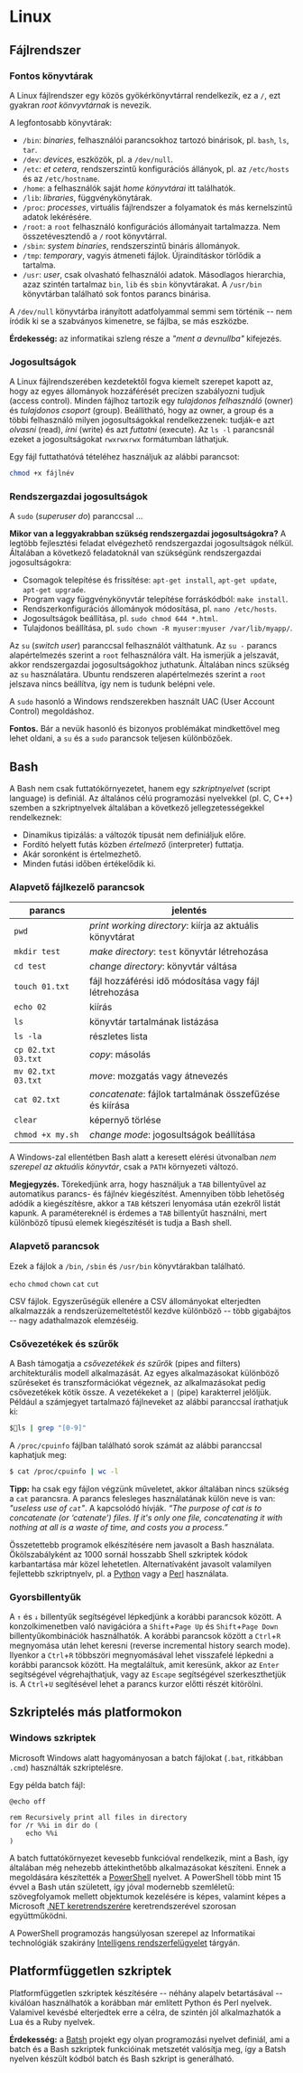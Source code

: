 # Linux

## Fájlrendszer

### Fontos könyvtárak

A Linux fájlrendszer egy közös gyökérkönyvtárral rendelkezik, ez a `/`, ezt gyakran _root könvyvtárnak_ is nevezik.

A legfontosabb könyvtárak:

* `/bin`: _binaries_, felhasználói parancsokhoz tartozó binárisok, pl. `bash`, `ls`, `tar`.
* `/dev`: _devices_, eszközök, pl. a `/dev/null`.
* `/etc`:  _et cetera_, rendszerszintű konfigurációs állányok, pl. az `/etc/hosts` és az `/etc/hostname`.
* `/home`: a felhasználók saját _home könyvtárai_ itt találhatók.
* `/lib`: _libraries_, függvénykönytárak.
* `/proc`: _processes_, virtuális fájlrendszer a folyamatok és más kernelszintű adatok lekérésére.
* `/root`: a `root` felhasználó konfigurációs állományait tartalmazza. Nem összetévesztendő a `/` root könyvtárral.
* `/sbin`: _system binaries_, rendszerszintű bináris állományok.
* `/tmp`: _temporary_, vagyis átmeneti fájlok. Újraindításkor törlődik a tartalma.
* `/usr`: _user_, csak olvasható felhasználói adatok. Másodlagos hierarchia, azaz szintén tartalmaz `bin`, `lib` és `sbin` könyvtárakat. A `/usr/bin` könyvtárban található sok fontos parancs binárisa.

A `/dev/null` könyvtárba irányított adatfolyammal semmi sem történik -- nem íródik ki se a szabványos kimenetre, se fájlba, se más eszközbe.

**Érdekesség:** az informatikai szleng része a _"ment a devnullba"_ kifejezés.

### Jogosultságok

A Linux fájlrendszerében kezdetektől fogva kiemelt szerepet kapott az, hogy az egyes állományok hozzáférését precízen szabályozni tudjuk (access control). Minden fájlhoz tartozik egy _tulajdonos felhasználó_ (owner) és _tulajdonos csoport_ (group). Beállítható, hogy az owner, a group és a többi felhasználó milyen jogosultságokkal rendelkezzenek: tudják-e azt _olvasni_ (read), _írni_ (write) és azt _futtatni_ (execute). Az `ls -l` parancsnál ezeket a jogosultságokat `rwxrwxrwx` formátumban láthatjuk.

Egy fájl futtathatóvá tételéhez használjuk az alábbi parancsot:

```bash
chmod +x fájlnév
```

### Rendszergazdai jogosultságok

A `sudo` (_superuser do_) paranccsal ...

**Mikor van a leggyakrabban szükség rendszergazdai jogosultságokra?** A legtöbb fejlesztési feladat elvégezhető rendszergazdai jogosultságok nélkül. Általában a következő feladatoknál van szükségünk rendszergazdai jogosultságokra:

* Csomagok telepítése és frissítése: `apt-get install`, `apt-get update`, `apt-get upgrade`.
* Program vagy függvénykönyvtár telepítése forráskódból: `make install`.
* Rendszerkonfigurációs állományok módosítása, pl. `nano /etc/hosts`.
* Jogosultságok beállítása, pl. `sudo chmod 644 *.html`.
* Tulajdonos beállítása, pl. `sudo chown -R myuser:myuser /var/lib/myapp/`.

Az `su` (_switch user_) paranccsal felhasználót válthatunk. Az `su -` parancs alapértelmezés szerint a `root` felhasználóra vált. Ha ismerjük a jelszavát, akkor rendszergazdai jogosultságokhoz juthatunk. Általában nincs szükség az `su` használatára. Ubuntu rendszeren alapértelmezés szerint a `root` jelszava nincs beállítva, így nem is tudunk belépni vele.

A `sudo` hasonló a Windows rendszerekben használt UAC (User Account Control) megoldáshoz.

**Fontos.** Bár a nevük hasonló és bizonyos problémákat mindkettővel meg lehet oldani, a `su` és a `sudo` parancsok teljesen különbözőek.

## Bash

A Bash nem csak futtatókörnyezetet, hanem egy _szkriptnyelvet_ (script language) is definiál. Az általános célú programozási nyelvekkel (pl. C, C++) szemben a szkriptnyelvek általában a következő jellegzetességekkel rendelkeznek:

* Dinamikus tipizálás: a változók típusát nem definiáljuk előre.
* Fordító helyett futás közben _értelmező_ (interpreter) futtatja.
* Akár soronként is értelmezhető.
* Minden futási időben értékelődik ki.

### Alapvető fájlkezelő parancsok

parancs            | jelentés
------------------ | ---------------------------------------------------------
`pwd`              | _print working directory_: kiírja az aktuális könyvtárat
`mkdir test`       | _make directory_: `test` könyvtár létrehozása
`cd test`          | _change directory_: könyvtár váltása
`touch 01.txt`     | fájl hozzáférési idő módosítása vagy fájl létrehozása
`echo 02`          | kiírás
`ls`               | könyvtár tartalmának listázása
`ls -la`           | részletes lista
`cp 02.txt 03.txt` | _copy_: másolás
`mv 02.txt 03.txt` | _move_: mozgatás vagy átnevezés
`cat 02.txt`       | _concatenate_: fájlok tartalmának összefűzése és kiírása
`clear`            | képernyő törlése
`chmod +x my.sh`   | _change mode_: jogosultságok beállítása

A Windows-zal ellentétben Bash alatt a keresett elérési útvonalban _nem szerepel az aktuális könyvtár_, csak a `PATH` környezeti változó.

**Megjegyzés.** Törekedjünk arra, hogy használjuk a `TAB` billentyűvel az automatikus
parancs- és fájlnév kiegészítést. Amennyiben több lehetőség
adódik a kiegészítésre, akkor a `TAB` kétszeri lenyomása után ezekről listát kapunk. A paramétereknél is érdemes a `TAB` billentyűt használni, mert különböző típusú
elemek kiegészítését is tudja a Bash shell.

### Alapvető parancsok

Ezek a fájlok a `/bin`, `/sbin` és `/usr/bin` könyvtárakban található.

`echo` `chmod` `chown` `cat` `cut`

CSV fájlok. Egyszerűségük ellenére a CSV állományokat elterjedten alkalmazzák a rendszerüzemeltetéstől kezdve különböző -- több gigabájtos -- nagy adathalmazok elemzéséig.

### Csővezetékek és szűrők

A Bash támogatja a _csővezetékek és szűrők_ (pipes and filters) architekturális modell alkalmazását. Az egyes alkalmazásokat különböző szűréseket és transzformációkat végeznek, az alkalmazásokat pedig csővezetékek kötik össze. A vezetékeket a `|` (pipe) karakterrel jelöljük. Például a számjegyet tartalmazó fájlneveket az alábbi paranccsal írathatjuk ki:

```bash
$ls | grep "[0-9]"
```

A `/proc/cpuinfo` fájlban található sorok számát az alábbi paranccsal kaphatjuk meg:

```bash
$ cat /proc/cpuinfo | wc -l
```

**Tipp:** ha csak egy fájlon végzünk műveletet, akkor általában nincs szükség a `cat` parancsra. A parancs felesleges használatának külön neve is van: _"useless use of `cat`"_. A kapcsolódó hívják. _“The purpose of cat is to concatenate (or ‘catenate’) files. If it's only one file, concatenating it with nothing at all is a waste of time, and costs you a process.”_

Összetettebb programok elkészítésére nem javasolt a Bash használata. Ökölszabályként az 1000 sornál hosszabb Shell szkriptek kódok karbantartása már közel lehetetlen. Alternatívaként javasolt valamilyen fejlettebb szkriptnyelv, pl. a [Python](https://www.python.org/) vagy a [Perl](https://www.perl.org/) használata.

### Gyorsbillentyűk

A `↑` és `↓` billentyűk segítségével lépkedjünk a korábbi parancsok között. A konzolkimenetben való navigációra a `Shift`+`Page Up` és `Shift`+`Page Down` billentyűkombinációk használhatók. A korábbi parancsok között a `Ctrl`+`R` megnyomása után lehet keresni (reverse incremental history search mode). Ilyenkor a `Ctrl`+`R` többszöri megnyomásával lehet visszafelé lépkedni a korábbi parancsok között. Ha megtaláltuk, amit keresünk, akkor az `Enter` segítségével végrehajthatjuk, vagy az `Escape` segítségével szerkeszthetjük is. A `Ctrl`+`U` segítésével lehet a parancs kurzor előtti részét kitörölni.

## Szkriptelés más platformokon

### Windows szkriptek

Microsoft Windows alatt hagyományosan a batch fájlokat (`.bat`, ritkábban `.cmd`) használták szkriptelésre.

Egy példa batch fájl:

```batch
@echo off

rem Recursively print all files in directory
for /r %%i in dir do (
    echo %%i
)
```

A batch futtatókörnyezet kevesebb funkcióval rendelkezik, mint a Bash, így általában még nehezebb áttekinthetőbb alkalmazásokat készíteni. Ennek a megoldására készítették a [PowerShell](https://en.wikipedia.org/wiki/Windows_PowerShell) nyelvet. A PowerShell több mint 15 évvel a Bash után született, így jóval modernebb szemléletű: szövegfolyamok mellett objektumok kezelésére is képes, valamint képes a Microsoft [.NET keretrendszerére](http://www.microsoft.com/net) keretrendszerével szorosan együttműködni.

A PowerShell programozás hangsúlyosan szerepel az Informatikai technológiák szakirány [Intelligens rendszerfelügyelet](https://inf.mit.bme.hu/edu/courses/irf/materials) tárgyán.

## Platformfüggetlen szkriptek

Platformfüggetlen szkriptek készítésére -- néhány alapelv betartásával -- kiválóan használhatók a korábban már említett Python és Perl nyelvek. Valamivel kevésbé elterjedtek erre a célra, de szintén jól alkalmazhatók a Lua és a Ruby nyelvek.

**Érdekesség:** a [Batsh](https://github.com/BYVoid/Batsh) projekt egy olyan programozási nyelvet definiál, ami a batch és a Bash szkriptek funkcióinak metszetét valósítja meg, így a Batsh nyelven készült kódból batch és Bash szkript is generálható.
